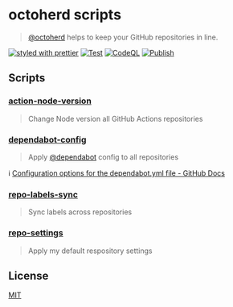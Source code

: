 # octoherd scripts

> [@octoherd](https://github.com/octoherd/) helps to keep your GitHub repositories in line.

[![styled with prettier](https://img.shields.io/badge/styled_with-prettier-ff69b4.svg)](https://github.com/prettier/prettier) [![Test](https://github.com/stoe/octoherd-scripts/workflows/Test/badge.svg)](https://github.com/stoe/octoherd-scripts/actions/workflows/test.yml) [![CodeQL](https://github.com/stoe/octoherd-scripts/actions/workflows/codeql.yml/badge.svg)](https://github.com/stoe/octoherd-scripts/actions/workflows/codeql.yml) [![Publish](https://github.com/stoe/octoherd-scripts/actions/workflows/publish.yml/badge.svg)](https://github.com/stoe/octoherd-scripts/actions/workflows/publish.yml)

## Scripts

### [action-node-version](scripts/action-node-version)

> Change Node version all GitHub Actions repositories

### [dependabot-config](scripts/dependabot-config)

> Apply [@dependabot](https://github.com/dependabot) config to all repositories

ℹ️ [Configuration options for the dependabot.yml file - GitHub Docs](https://docs.github.com/en/code-security/supply-chain-security/keeping-your-dependencies-updated-automatically/configuration-options-for-dependency-updates)

### [repo-labels-sync](scripts/repo-labels-sync)

> Sync labels across repositories

### [repo-settings](scripts/repo-settings)

> Apply my default respository settings

## License

[MIT](license)
